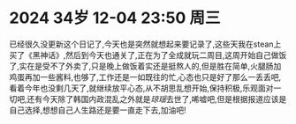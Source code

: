 # 2024 34岁 12-04 23:50 周三

已经很久没更新这个日记了,今天也是突然就想起来要记录了,这些天我在stean上买了《黑神话》,然后到今天也通关了,正在为了全成就玩二周目,这周开始自己做饭了,实在是受不了外卖了,只是晚上做饭着实还是挺熬人的,但是胜在简单,火腿肠加鸡蛋再加一些酱料,也够了,工作还是一如既往的忙,心态也只是好了那么一丢丢吧,看着今年也没剩几天了,就继续放平心态,从不胡思乱想开始,保持积极,乐观面对一切吧,还有今天除了韩国内政混乱之外就是*琼瑶*去世了,唏嘘吧,但是根据报道应该是自己选择,想想自己人生路还是要一直走下去,加油吧!